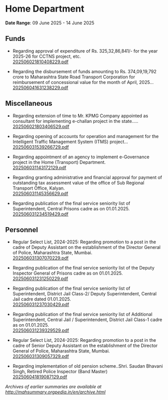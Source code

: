 # Home Department

**Date Range**: 09 June 2025 - 14 June 2025


## Funds
- Regarding approval of expenditure of Rs. 325,32,86,841/- for the year 2025-26 for CCTNS project, etc.\
  [202506021810408229.pdf](https://gr.maharashtra.gov.in/Site/Upload/Government%20Resolutions/English/202506021810408229.pdf)

- Regarding the disbursement of funds amounting to Rs. 374,09,19,792 crore to Maharashtra State Road Transport Corporation for reimbursement of concessional value for the month of April, 2025...\
  [202506041631238229.pdf](https://gr.maharashtra.gov.in/Site/Upload/Government%20Resolutions/English/202506041631238229.pdf)

## Miscellaneous
- Regarding extension of time to Mr. KPMG Company appointed as consultant for implementing e-challan project in the state.....\
  [202506021803406529.pdf](https://gr.maharashtra.gov.in/Site/Upload/Government%20Resolutions/English/202506021803406529.pdf)

- Regarding opening of accounts for operation and management for the Intelligent Traffic Management System (ITMS) project...\
  [202506031539266729.pdf](https://gr.maharashtra.gov.in/Site/Upload/Government%20Resolutions/English/202506031539266729.pdf)

- Regarding appointment of an agency to implement e-Governance project in the Home (Transport) Department.\
  [202506031143172129.pdf](https://gr.maharashtra.gov.in/Site/Upload/Government%20Resolutions/English/202506031143172129.pdf)

- Regarding granting administrative and financial approval for payment of outstanding tax assessment value of the office of Sub Regional Transport Office, Kalyan.\
  [202506031145356629.pdf](https://gr.maharashtra.gov.in/Site/Upload/Government%20Resolutions/English/202506031145356629.pdf)

- Regarding publication of the final service seniority list of Superintendent, Central Prisons cadre as on 01.01.2025.\
  [202506031234519429.pdf](https://gr.maharashtra.gov.in/Site/Upload/Government%20Resolutions/English/202506031234519429.pdf)

## Personnel
- Regular Select List, 2024-2025: Regarding promotion to a post in the cadre of Deputy Assistant on the establishment of the Director General of Police, Maharashtra State, Mumbai.\
  [202506031307070229.pdf](https://gr.maharashtra.gov.in/Site/Upload/Government%20Resolutions/English/202506031307070229.pdf)

- Regarding publication of the final service seniority list of the Deputy Inspector General of Prisons cadre as on 01.01.2025.\
  [202506031231250229.pdf](https://gr.maharashtra.gov.in/Site/Upload/Government%20Resolutions/English/202506031231250229.pdf)

- Regarding publication of the final service seniority list of Superintendent, District Jail Class-2/ Deputy Superintendent, Central Jail cadre dated 01.01.2025.\
  [202506031237030429.pdf](https://gr.maharashtra.gov.in/Site/Upload/Government%20Resolutions/English/202506031237030429.pdf)

- Regarding publication of the final service seniority list of Additional Superintendent, Central Jail / Superintendent, District Jail Class-1 cadre as on 01.01.2025.\
  [202506031239329529.pdf](https://gr.maharashtra.gov.in/Site/Upload/Government%20Resolutions/English/202506031239329529.pdf)

- Regular Select List, 2024-2025: Regarding promotion to a post in the cadre of Senior Deputy Assistant on the establishment of the Director General of Police, Maharashtra State, Mumbai.\
  [202506031309057329.pdf](https://gr.maharashtra.gov.in/Site/Upload/Government%20Resolutions/English/202506031309057329.pdf)

- Regarding implementation of old pension scheme..Shri. Saudan Bhavani Singh, Retired Police Inspector (Band Master)\
  [202506041819087129.pdf](https://gr.maharashtra.gov.in/Site/Upload/Government%20Resolutions/English/202506041819087129.pdf)


*Archives of earlier summaries are available at http://mahsummary.orgpedia.in/en/archive.html*